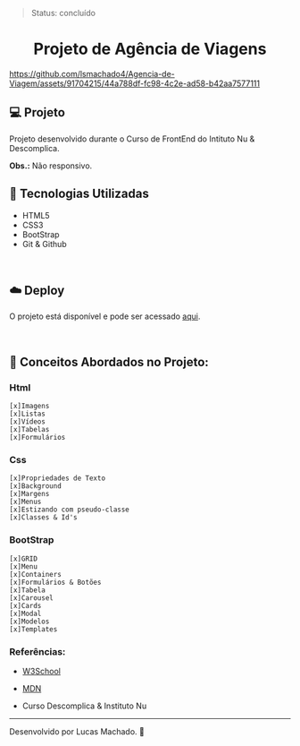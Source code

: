 >Status: concluído

<h1 align='center'> Projeto de Agência de Viagens </h1>


https://github.com/lsmachado4/Agencia-de-Viagem/assets/91704215/44a788df-fc98-4c2e-ad58-b42aa7577111



## 💻 Projeto

Projeto desenvolvido durante o Curso de FrontEnd do Intituto Nu & Descomplica.
 

**Obs.:** Não responsivo.


## 🚀 Tecnologias Utilizadas

- HTML5
- CSS3
- BootStrap
- Git & Github


<br>

## ☁️ Deploy
O projeto está disponível e pode ser acessado [aqui](https://lsmachado4.github.io/Agencia-de-Viagem/).

<br>



## 📖 Conceitos Abordados no Projeto: 

### Html

    [x]Imagens
    [x]Listas
    [x]Vídeos
    [x]Tabelas
    [x]Formulários

### Css 
    
    [x]Propriedades de Texto
    [x]Background
    [x]Margens
    [x]Menus
    [x]Estizando com pseudo-classe
    [x]Classes & Id's
### BootStrap
    
    [x]GRID
    [x]Menu
    [x]Containers
    [x]Formulários & Botões
    [x]Tabela
    [x]Carousel 
    [x]Cards
    [x]Modal
    [x]Modelos
    [x]Templates

### Referências: 

- [W3School](https://www.w3schools.com/)
- [MDN](https://developer.mozilla.org/pt-BR/ )

- Curso Descomplica & Instituto Nu 
 


---

Desenvolvido por Lucas Machado. 💜
